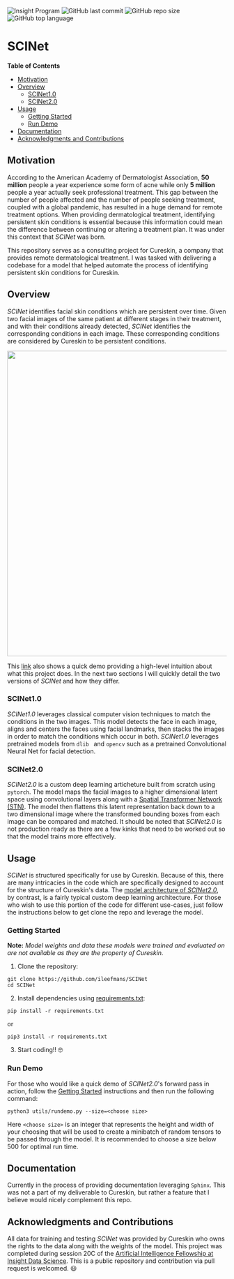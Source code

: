![Insight Program](https://img.shields.io/badge/Insight-Artificial%20Intelligence-lightgrey)
![GitHub last commit](https://img.shields.io/github/last-commit/ileefmans/SCINet)
![GitHub repo size](https://img.shields.io/github/repo-size/ileefmans/SCINet.svg)
![GitHub top language](https://img.shields.io/github/languages/top/ileefmans/SCINet)

# SCINet

**Table of Contents**  
- [Motivation](https://github.com/ileefmans/SCINet/blob/master/README.md#motivation)  
- [Overview](https://github.com/ileefmans/SCINet#overview)    
  - [SCINet1.0](https://github.com/ileefmans/SCINet#scinet10)     
  - [SCINet2.0](https://github.com/ileefmans/SCINet#scinet20)  
- [Usage](https://github.com/ileefmans/SCINet#usage)  
  - [Getting Started](https://github.com/ileefmans/SCINet#getting-started)  
  - [Run Demo](https://github.com/ileefmans/SCINet#run-demo)
- [Documentation](https://github.com/ileefmans/SCINet#documentation)
- [Acknowledgments and Contributions](https://github.com/ileefmans/SCINet#acknowledgments-and-contributions)  

## Motivation
According to the American Academy of Dermatologist Association, **50 million** people a year experience some form of acne while only **5 million** people a year actually seek professional treatment. This gap between  the number of people affected and the number of people seeking treatment, coupled with a global pandemic, has resulted in a huge demand for remote treatment options. When providing dermatological treatment, identifying persistent skin conditions is essential because this information could mean the difference between continuing or altering a treatment plan. It was under this context that *SCINet* was born.  

This repository serves as a consulting project for Cureskin, a company that provides remote dermatological treatment. I was tasked with delivering a codebase for a model that helped automate the process of identifying persistent skin conditions for Cureskin.

## Overview
*SCINet* identifies facial skin conditions which are persistent over time. Given two facial images of the same patient at different stages in their treatment, and with their conditions already detected, *SCINet* identifies the corresponding conditions in each image. These corresponding conditions are considered by Cureskin to be persistent conditions. 

<img src="https://github.com/ileefmans/SCINet/blob/master/images/example_image.png" width=700 align=center>
  
  This [link](https://www.youtube.com/watch?v=fg9VBqtjan4) also shows a quick demo providing a high-level intuition about what this project does. In the next two sections I will quickly detail the two versions of *SCINet* and how they differ.
  
### SCINet1.0
*SCINet1.0* leverages classical computer vision techniques to match the conditions in the two images. This model detects the face in each image, aligns and centers the faces using facial landmarks, then stacks the images in order to match the conditions which occur in both. *SCINet1.0* leverages pretrained models from ```dlib ``` and ```opencv``` such as a pretrained Convolutional Neural Net for facial detection. 

### SCINet2.0
*SCINet2.0* is a custom deep learning articheture built from scratch using ```pytorch```. The model maps the facial images to a higher dimensional latent space using convolutional layers along with a [Spatial Transformer Network (STN)](https://arxiv.org/abs/1506.02025). The model then flattens this latent representation back down to a two dimensional image where the transformed bounding boxes from each image can be compared and matched. It should be noted that *SCINet2.0* is not production ready as there are a few kinks that need to be worked out so that the model trains more effectively.
  
  
  ## Usage  
  *SCINet* is structured specifically for use by Cureskin. Because of this, there are many intricacies in the code which are specifically designed to account for the structure of Cureskin's data. The [model architecture of *SCINet2.0*](./utils/model.py), by contrast, is a fairly typical custom deep learning architecture. For those who wish to use this portion of the code for different use-cases, just follow the instructions below to get clone the repo and leverage the model.
  ### Getting Started  
  
  **Note:** *Model weights and data these models were trained and evaluated on are not available as they are the property of Cureskin.*
  
  
  1. Clone the repository:  
  ```shell script
  git clone https://github.com/ileefmans/SCINet
  cd SCINet
  ```  
  2. Install dependencies using [requirements.txt](./requirements.txt):
  ```shell script
  pip install -r requirements.txt
  ```  
  or 
  ```shell script 
  pip3 install -r requirements.txt
  ```
  3. Start coding!! 🤓
  
  ### Run Demo  
  For those who would like a quick demo of *SCINet2.0*'s forward pass in action, follow the [Getting Started](https://github.com/ileefmans/SCINet#getting-started) instructions and then run the following command:  
  
 ```shell script
 python3 utils/rundemo.py --size=<choose size>
 ```
 
 Here ```<choose size>``` is an integer that represents the height and width of your choosing that will be used to create a minibatch of random tensors to be passed through the model. It is recommended to choose a size below 500 for optimal run time.
  
  ## Documentation  
  Currently in the process of providing documentation leveraging ```Sphinx```. This was not a part of my deliverable to Cureskin, but rather a feature that I believe would nicely complement this repo.
  
  
  ## Acknowledgments and Contributions  
  
  All data for training and testing *SCINet* was provided by Cureskin who owns the rights to the data along with the weights of the model. This project was completed during session 20C of the [Artificial Intelligence Fellowship at Insight Data Science](https://insightfellows.com/ai). This is a public repository and contribution via pull request is welcomed. 😃
  
  
  
  
  
